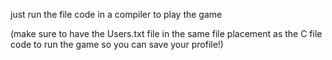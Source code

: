 just run the file code in a compiler to play the game

(make sure to have the Users.txt file in the same file placement as the C file code to run the game so you can save your profile!)
